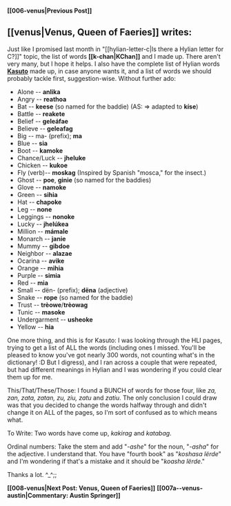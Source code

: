 **[[006-venus|Previous Post]]**

## [[venus|Venus, Queen of Faeries]] writes:

Just like I promised last month in "[[hylian-letter-c|Is there a Hylian letter for C?]]" topic, the list of words **[[k-chan|KChan]]** and I made up. There aren't very many, but I hope it helps. I also have the complete list of Hylian words **[Kasuto](contributors/kasuto)** made up, in case anyone wants it, and a list of words we should probably tackle first, suggestion-wise. Without further ado:

* Alone -- **anlika**
* Angry -- **reathoa**
* Bat -- **keese** (so named for the baddie) (AS: => adapted to **kíse**)
* Battle -- **reakete**
* Belief -- **geleáfae**
* Believe -- **geleafag**
* Big -- ma- (prefix); **ma**
* Blue -- **sia**
* Boot -- **kamoke**
* Chance/Luck -- **jheluke**
* Chicken -- **kukoe**
* Fly (verb)-- **moskag** (Inspired by Spanish "mosca," for the insect.)
* Ghost -- **poe**, **ginie** (so named for the baddies)
* Glove -- **namoke**
* Green -- **sihia**
* Hat -- **chapoke**
* Leg -- **none**
* Leggings -- **nonoke**
* Lucky -- **jhelúkea**
* Million -- **mámale**
* Monarch -- **janie**
* Mummy -- **gibdoe**
* Neighbor -- **alazae**
* Ocarina -- **avike**
* Orange -- **mihia**
* Purple -- **simia**
* Red -- **mia**
* Small -- dën- (prefix); **dëna** (adjective)
* Snake -- **rope** (so named for the baddie)
* Trust -- **trèowe**/**trèowag**
* Tunic -- **masoke**
* Undergarment -- **usheoke**
* Yellow -- **hia**

One more thing, and this is for Kasuto:
I was looking through the HLI pages, trying to get a list of ALL the words (including ones I missed. You'll be pleased to know you've got nearly 300 words, not counting what's in the dictionary! :D But I digress), and I ran across a couple that were repeated, but had different meanings in Hylian and I was wondering if you could clear them up for me.

This/That/These/Those: I found a BUNCH of words for those four, like _za, zan, zata, zatan, zu, ziu, zatu_ and _zatiu_. The only conclusion I could draw was that you decided to change the words halfway through and didn't change it on ALL of the pages, so I'm sort of confused as to which means what.

To Write: Two words have come up, _kakirag_ and _katabag_.

Ordinal numbers: Take the stem and add "_-ashe_" for the noun, "_-asha_" for the adjective. I understand that. You have "fourth book" as "_koshasa lërde_" and I'm wondering if that's a mistake and it should be "_koasha lërde_."

Thanks a lot. ^_^;;

**[[008-venus|Next Post: Venus, Queen of Faeries]]**
**[[007a--venus-austin|Commentary: Austin Springer]]**